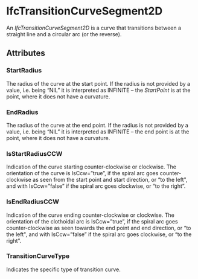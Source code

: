 # IfcTransitionCurveSegment2D

An _IfcTransitionCurveSegment2D_ is a curve that transitions between a straight line and a circular arc (or the reverse).

## Attributes

### StartRadius
The radius of the curve at the start point. If the radius is not provided by a value, i.e. being “NIL” it is interpreted as INFINITE – the _StartPoint_ is at the point, where it does not have a curvature.

### EndRadius
The radius of the curve at the end point. If the radius is not provided by a value, i.e. being “NIL” it is interpreted as INFINITE – the end point is at the point, where it does not have a curvature.

### IsStartRadiusCCW
Indication of the curve starting counter-clockwise or clockwise. The orientation of the curve is IsCcw=”true”, if the spiral arc goes counter-clockwise as seen from the start point and start direction, or “to the left", and with IsCcw=”false” if the spiral arc goes clockwise, or “to the right”.

### IsEndRadiusCCW
Indication of the curve ending counter-clockwise or clockwise. The orientation of the clothoidal arc is IsCcw=”true”, if the spiral arc goes counter-clockwise as seen towards the end point and end direction, or “to the left", and with IsCcw=”false” if the spiral arc goes clockwise, or “to the right”.

### TransitionCurveType
Indicates the specific type of transition curve.
